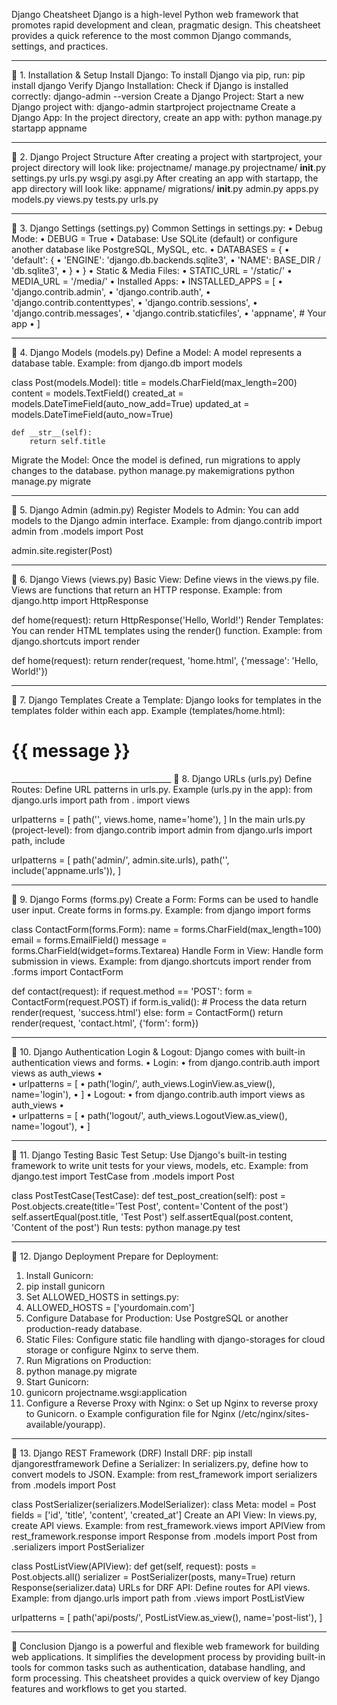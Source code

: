 Django Cheatsheet
Django is a high-level Python web framework that promotes rapid development and clean, pragmatic design. This cheatsheet provides a quick reference to the most common Django commands, settings, and practices.
________________________________________
🔹 1. Installation & Setup
Install Django:
To install Django via pip, run:
pip install django
Verify Django Installation:
Check if Django is installed correctly:
django-admin --version
Create a Django Project:
Start a new Django project with:
django-admin startproject projectname
Create a Django App:
In the project directory, create an app with:
python manage.py startapp appname
________________________________________
🔹 2. Django Project Structure
After creating a project with startproject, your project directory will look like:
projectname/
    manage.py
    projectname/
        __init__.py
        settings.py
        urls.py
        wsgi.py
        asgi.py
After creating an app with startapp, the app directory will look like:
appname/
    migrations/
    __init__.py
    admin.py
    apps.py
    models.py
    views.py
    tests.py
    urls.py
________________________________________
🔹 3. Django Settings (settings.py)
Common Settings in settings.py:
•	Debug Mode:
•	DEBUG = True
•	Database: Use SQLite (default) or configure another database like PostgreSQL, MySQL, etc.
•	DATABASES = {
•	    'default': {
•	        'ENGINE': 'django.db.backends.sqlite3',
•	        'NAME': BASE_DIR / 'db.sqlite3',
•	    }
•	}
•	Static & Media Files:
•	STATIC_URL = '/static/'
•	MEDIA_URL = '/media/'
•	Installed Apps:
•	INSTALLED_APPS = [
•	    'django.contrib.admin',
•	    'django.contrib.auth',
•	    'django.contrib.contenttypes',
•	    'django.contrib.sessions',
•	    'django.contrib.messages',
•	    'django.contrib.staticfiles',
•	    'appname',  # Your app
•	]
________________________________________
🔹 4. Django Models (models.py)
Define a Model:
A model represents a database table.
Example:
from django.db import models

class Post(models.Model):
    title = models.CharField(max_length=200)
    content = models.TextField()
    created_at = models.DateTimeField(auto_now_add=True)
    updated_at = models.DateTimeField(auto_now=True)

    def __str__(self):
        return self.title
Migrate the Model:
Once the model is defined, run migrations to apply changes to the database.
python manage.py makemigrations
python manage.py migrate
________________________________________
🔹 5. Django Admin (admin.py)
Register Models to Admin:
You can add models to the Django admin interface.
Example:
from django.contrib import admin
from .models import Post

admin.site.register(Post)
________________________________________
🔹 6. Django Views (views.py)
Basic View:
Define views in the views.py file. Views are functions that return an HTTP response.
Example:
from django.http import HttpResponse

def home(request):
    return HttpResponse('Hello, World!')
Render Templates:
You can render HTML templates using the render() function.
Example:
from django.shortcuts import render

def home(request):
    return render(request, 'home.html', {'message': 'Hello, World!'})
________________________________________
🔹 7. Django Templates
Create a Template:
Django looks for templates in the templates folder within each app.
Example (templates/home.html):
<!DOCTYPE html>
<html lang="en">
<head>
    <meta charset="UTF-8">
    <title>{{ message }}</title>
</head>
<body>
    <h1>{{ message }}</h1>
</body>
</html>
________________________________________
🔹 8. Django URLs (urls.py)
Define Routes:
Define URL patterns in urls.py.
Example (urls.py in the app):
from django.urls import path
from . import views

urlpatterns = [
    path('', views.home, name='home'),
]
In the main urls.py (project-level):
from django.contrib import admin
from django.urls import path, include

urlpatterns = [
    path('admin/', admin.site.urls),
    path('', include('appname.urls')),
]
________________________________________
🔹 9. Django Forms (forms.py)
Create a Form:
Forms can be used to handle user input. Create forms in forms.py.
Example:
from django import forms

class ContactForm(forms.Form):
    name = forms.CharField(max_length=100)
    email = forms.EmailField()
    message = forms.CharField(widget=forms.Textarea)
Handle Form in View:
Handle form submission in views.
Example:
from django.shortcuts import render
from .forms import ContactForm

def contact(request):
    if request.method == 'POST':
        form = ContactForm(request.POST)
        if form.is_valid():
            # Process the data
            return render(request, 'success.html')
    else:
        form = ContactForm()
    return render(request, 'contact.html', {'form': form})
________________________________________
🔹 10. Django Authentication
Login & Logout:
Django comes with built-in authentication views and forms.
•	Login:
•	from django.contrib.auth import views as auth_views
•	
•	urlpatterns = [
•	    path('login/', auth_views.LoginView.as_view(), name='login'),
•	]
•	Logout:
•	from django.contrib.auth import views as auth_views
•	
•	urlpatterns = [
•	    path('logout/', auth_views.LogoutView.as_view(), name='logout'),
•	]
________________________________________
🔹 11. Django Testing
Basic Test Setup:
Use Django's built-in testing framework to write unit tests for your views, models, etc.
Example:
from django.test import TestCase
from .models import Post

class PostTestCase(TestCase):
    def test_post_creation(self):
        post = Post.objects.create(title='Test Post', content='Content of the post')
        self.assertEqual(post.title, 'Test Post')
        self.assertEqual(post.content, 'Content of the post')
Run tests:
python manage.py test
________________________________________
🔹 12. Django Deployment
Prepare for Deployment:
1.	Install Gunicorn:
2.	pip install gunicorn
3.	Set ALLOWED_HOSTS in settings.py:
4.	ALLOWED_HOSTS = ['yourdomain.com']
5.	Configure Database for Production: Use PostgreSQL or another production-ready database.
6.	Static Files: Configure static file handling with django-storages for cloud storage or configure Nginx to serve them.
7.	Run Migrations on Production:
8.	python manage.py migrate
9.	Start Gunicorn:
10.	gunicorn projectname.wsgi:application
11.	Configure a Reverse Proxy with Nginx:
o	Set up Nginx to reverse proxy to Gunicorn.
o	Example configuration file for Nginx (/etc/nginx/sites-available/yourapp).
________________________________________
🔹 13. Django REST Framework (DRF)
Install DRF:
pip install djangorestframework
Define a Serializer:
In serializers.py, define how to convert models to JSON.
Example:
from rest_framework import serializers
from .models import Post

class PostSerializer(serializers.ModelSerializer):
    class Meta:
        model = Post
        fields = ['id', 'title', 'content', 'created_at']
Create an API View:
In views.py, create API views.
Example:
from rest_framework.views import APIView
from rest_framework.response import Response
from .models import Post
from .serializers import PostSerializer

class PostListView(APIView):
    def get(self, request):
        posts = Post.objects.all()
        serializer = PostSerializer(posts, many=True)
        return Response(serializer.data)
URLs for DRF API:
Define routes for API views.
Example:
from django.urls import path
from .views import PostListView

urlpatterns = [
    path('api/posts/', PostListView.as_view(), name='post-list'),
]
________________________________________
🚀 Conclusion
Django is a powerful and flexible web framework for building web applications. It simplifies the development process by providing built-in tools for common tasks such as authentication, database handling, and form processing. This cheatsheet provides a quick overview of key Django features and workflows to get you started.


